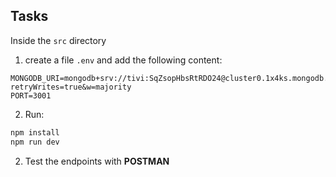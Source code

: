 ## Tasks

Inside the `src` directory

1. create a file `.env` and add the following content:

```text
MONGODB_URI=mongodb+srv://tivi:SqZsopHbsRtRDO24@cluster0.1x4ks.mongodb.net/group4?retryWrites=true&w=majority
PORT=3001
```

2. Run:

```sh
npm install
npm run dev
```

2. Test the endpoints with **POSTMAN**
